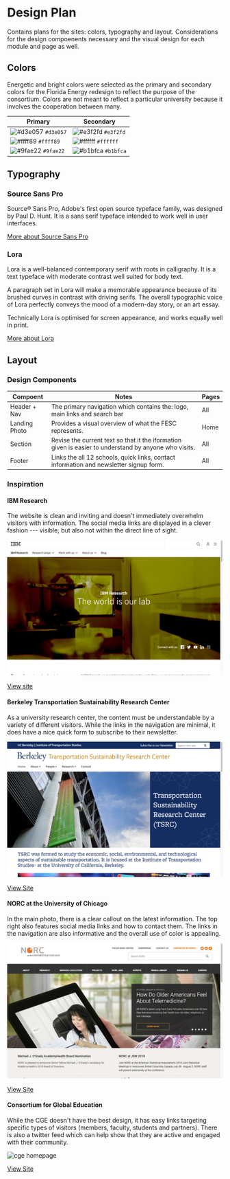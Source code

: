 # Design Plan
Contains plans for the sites: colors, typography and layout. Considerations for the design compoenents necessary and the visual design for each module and page as well. 

## Colors
Energetic and bright colors were selected as the primary and secondary colors for the Florida Energy redesign to reflect the purpose of the consortium. Colors are not meant to reflect a particular university because it involves the cooperation between many.

| Primary | Secondary |
|---------|-----------|
|![#d3e057](https://placehold.it/15/d3e057/000000?text=+) `#d3e057`|![#e3f2fd](https://placehold.it/15/e3f2fd/000000?text=+) `#e3f2fd`|
|![#ffff89](https://placehold.it/15/ffff89/000000?text=+) `#ffff89`|![#ffffff](https://placehold.it/15/ffffff/000000?text=+) `#ffffff`|
|![#9fae22](https://placehold.it/15/9fae22/000000?text=+) `#9fae22`|![#b1bfca](https://placehold.it/15/b1bfca/000000?text=+) `#b1bfca`|

## Typography
### Source Sans Pro
Source® Sans Pro, Adobe's first open source typeface family, was designed by Paul D. Hunt. It is a sans serif typeface intended to work well in user interfaces.

[More about Source Sans Pro](https://fonts.google.com/specimen/Source+Sans+Pro)

### Lora
Lora is a well-balanced contemporary serif with roots in calligraphy. It is a text typeface with moderate contrast well suited for body text.

A paragraph set in Lora will make a memorable appearance because of its brushed curves in contrast with driving serifs. The overall typographic voice of Lora perfectly conveys the mood of a modern-day story, or an art essay.

Technically Lora is optimised for screen appearance, and works equally well in print.

[More about Lora](https://fonts.google.com/specimen/Lora)

## Layout
### Design Components
| Compoent | Notes       | Pages |
|----------|-------------|-------|
| Header + Nav | The primary navigation which contains the: logo, main links and search bar | All |
| Landing Photo | Provides a visual overview of what the FESC represents. | Home |
| Section | Revise the current text so that it the iformation given is easier to understand by anyone who visits. | All |
| Footer | Links the all 12 schools, quick links, contact information and newsletter signup form. | All |

### Inspiration
#### IBM Research
The website is clean and inviting and doesn't immediately overwhelm visitors with information. The social media links are displayed in a clever fashion --- visible, but also not within the direct line of sight. 

![ibm research homepage](https://github.com/alisonchiu/florida-energy/blob/master/docs/screenshots/%20ibm.png?raw=true)

[View site](http://research.ibm.com/)

#### Berkeley Transportation Sustainability Research Center
As a university research center, the content must be understandable by a variety of different visitors. While the links in the navigation are minimal, it does have a nice quick form to subscribe to their newsletter.

![trsc homepage](https://github.com/alisonchiu/florida-energy/blob/master/docs/screenshots/tsrc.png?raw=true)

[View Site](https://tsrc.berkeley.edu/home)

#### NORC at the University of Chicago
In the main photo, there is a clear callout on the latest information. The top right also features social media links and how to contact them. The links in the navigation are also informative and the overall use of color is appealing. 

![norc homepage](https://github.com/alisonchiu/florida-energy/blob/master/docs/screenshots/norc.png?raw=true)

[View Site](http://www.norc.org/Pages/default.aspx)

#### Consortium for Global Education 
While the CGE doesn't have the best design, it has easy links targeting specific types of visitors (members, faculty, students and partners). There is also a twitter feed which can help show that they are active and engaged with their community.

![cge homepage](https://github.com/alisonchiu/florida-energy/blob/master/docs/screenshots/cge.png?raw=true)

[View Site](http://www.cgedu.org/)
